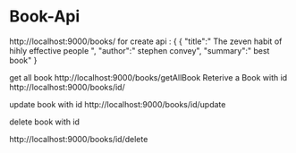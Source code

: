 # Book-Api

http://localhost:9000/books/
for create api :
{
{
    "title":" The zeven habit of hihly effective people ",
    "author":" stephen convey",
    "summary":" best book"
}

get all book
http://localhost:9000/books/getAllBook
Reterive a Book with id 
http://localhost:9000/books/id/

update book with id 
http://localhost:9000/books/id/update

delete book with id 

http://localhost:9000/books/id/delete

